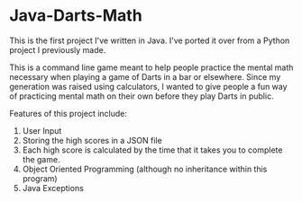 # Java-Darts-Math

This is the first project I've written in Java. I've ported it over from a Python project I previously made.   

This is a command line game meant to help people practice the mental math necessary when playing
a game of Darts in a bar or elsewhere. Since my generation was raised using calculators,
I wanted to give people a fun way of practicing mental math on their own before they 
play Darts in public.    

Features of this project include:  
1. User Input   
2. Storing the high scores in a JSON file  
3. Each high score is calculated by the time that it takes you to complete the game.  
4. Object Oriented Programming (although no inheritance within this program)  
5. Java Exceptions   